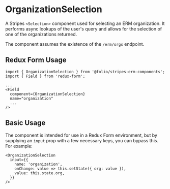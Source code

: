 # OrganizationSelection

A Stripes `<Selection>` component used for selecting an ERM organization. It performs async lookups of the user's query and allows for the selection of one of the organizations returned.

The component assumes the existence of the `/erm/orgs` endpoint.

## Redux Form Usage

```
import { OrganizationSelection } from '@folio/stripes-erm-components';
import { Field } from 'redux-form';

...
<Field
  component={OrganizationSelection}
  name="organization"
  ...
/>
```

## Basic Usage
The component is intended for use in a Redux Form environment, but by supplying an `input` prop with a few necessary keys, you can bypass this. For example:
```
<OrganizationSelection
  input={{
    name: 'organization',
    onChange: value => this.setState({ org: value }),
    value: this.state.org,
  }}
/>
```
